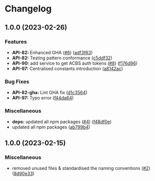 # Changelog

## 1.0.0 (2023-02-26)


### Features

* **API-82:** Enhanced GHA ([#6](https://github.com/UK-Export-Finance/tfs-api/issues/6)) ([adf3f63](https://github.com/UK-Export-Finance/tfs-api/commit/adf3f63077c2e1632b18f2ae31d86eadbf718498))
* **API-82:** Testing pattern conformance ([c5ddf32](https://github.com/UK-Export-Finance/tfs-api/commit/c5ddf32b9933159df4798baa344b983ae4af6392))
* **API-90:** add service to get ACBS auth tokens ([#8](https://github.com/UK-Export-Finance/tfs-api/issues/8)) ([f176d96](https://github.com/UK-Export-Finance/tfs-api/commit/f176d96b87175f6e34e4ae22658b821b15815ad3))
* **API-97:** Centralised constants introduction ([a8142ac](https://github.com/UK-Export-Finance/tfs-api/commit/a8142ac44353e46f5449bd81d4d91c768787e0b6))


### Bug Fixes

* **API-82-gha:** Lint GHA fix ([d1c3564](https://github.com/UK-Export-Finance/tfs-api/commit/d1c356463365c04d2658a9dc2a487533ef105a62))
* **API-97:** Typo error ([f44da64](https://github.com/UK-Export-Finance/tfs-api/commit/f44da645f227cb867a9a39a2a00eee379677994a))


### Miscellaneous

* **deps:** updated all npm packages ([#4](https://github.com/UK-Export-Finance/tfs-api/issues/4)) ([f48df0e](https://github.com/UK-Export-Finance/tfs-api/commit/f48df0e9b5fd9442621db10f1a6792089afe117a))
* updated all npm packages ([ab799b4](https://github.com/UK-Export-Finance/tfs-api/commit/ab799b4c950d7daa820bc9e855c510dab5dc49b1))

## 1.0.0 (2023-02-15)

### Miscellaneous

* removed unused files & standardised the naming conventions ([#2](https://github.com/UK-Export-Finance/tfs-api/issues/2)) ([8d90e33](https://github.com/UK-Export-Finance/tfs-api/commit/8d90e3337f4dcfe3e7185d29d08719e222f2aa4c))
